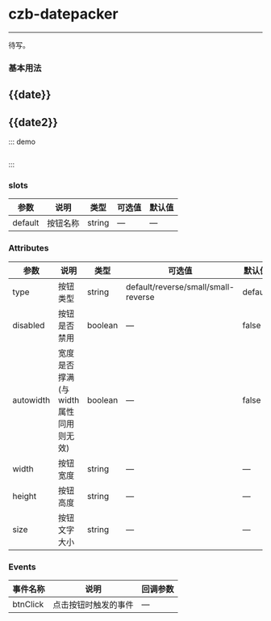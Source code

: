 <script>
export default {
  data () {
    return {
      date: '',
      date2: []
    }
  },
  methods: {
    chooseItem (item) {
      console.log(item)
    }
  }
}
</script>

# czb-datepacker
----
待写。
### 基本用法
<div class="myinput"><czb-datepacker v-model="date" placeholder="请选择日期"></czb-datepacker></div>
<div class="myinput"><czb-datepacker v-model="date" placeholder="请选择日期 允许clear" :clear="true"></czb-datepacker></div>
<div class="myinput"><czb-datepacker v-model="date" placeholder="请选择日期 disabled" :clear="true" :disabled="true"></czb-datepacker></div>
<div class="myinput"><czb-datepacker v-model="date" placeholder="请选择日期 min max" :clear="true" min="2017-02-10" max="2018-12-29"></czb-datepacker></div>
<div class="myinput"><czb-datepacker v-model="date" placeholder="请选择日期 autowidth" :autowidth="true"></czb-datepacker></div>
<div class="myinput"><czb-datepacker v-model="date2" placeholder="请选择日期范围" :clear="true" :autowidth="true" :range="true"></czb-datepacker></div>

## {{date}}
## {{date2}}



::: demo
```html

```
:::
### slots
| 参数      | 说明                                 | 类型      | 可选值       | 默认值   |
|---------- |------------------------------------ |---------- |------------- |-------- |
|default    |	按钮名称  |	string   |	—           |	  —     |
### Attributes
| 参数      | 说明                                 | 类型      | 可选值       | 默认值   |
|---------- |------------------------------------ |---------- |------------- |-------- |
|type	  | 按钮类型    |	string   | default/reverse/small/small-reverse   |default|
|disabled	    | 按钮是否禁用    |	boolean   | —   |false |
|autowidth	  | 宽度是否撑满(与width属性同用则无效)    |	boolean   | —   |false |
|width	    | 按钮宽度   |	string   | —   |—|
|height	    | 按钮高度   |	string   | —   |—|
|size	  | 按钮文字大小   |	string   | —   |—|
### Events
| 事件名称      | 说明       | 回调参数   |
|------------- |----------- |---------  |
|btnClick    |点击按钮时触发的事件| —  |
